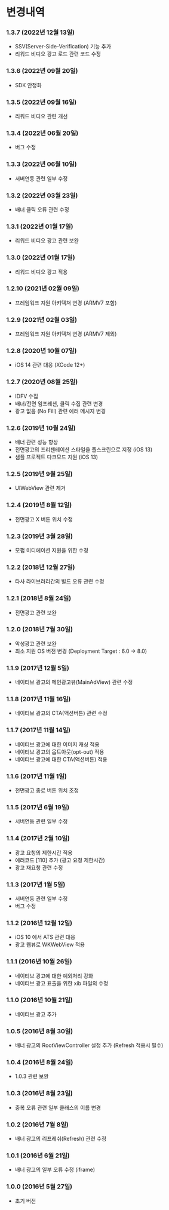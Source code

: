 
# 변경내역

### 1.3.7 (2022년 12월 13일)
- SSV(Server-Side-Verification) 기능 추가
- 리워드 비디오 광고 로드 관련 코드 수정

### 1.3.6 (2022년 09월 20일)
- SDK 안정화

### 1.3.5 (2022년 09월 16일)
- 리워드 비디오 관련 개선

### 1.3.4 (2022년 06월 20일)
- 버그 수정

### 1.3.3 (2022년 06월 10일)
- 서버연동 관련 일부 수정

### 1.3.2 (2022년 03월 23일)
- 배너 클릭 오류 관련 수정

### 1.3.1 (2022년 01월 17일)
- 리워드 비디오 광고 관련 보완

### 1.3.0 (2022년 01월 17일)
- 리워드 비디오 광고 적용

### 1.2.10 (2021년 02월 09일)
- 프레임워크 지원 아키텍쳐 변경 (ARMV7 포함)

### 1.2.9 (2021년 02월 03일)
- 프레임워크 지원 아키텍쳐 변경 (ARMV7 제외)

### 1.2.8 (2020년 10월 07일)
- iOS 14 관련 대응 (XCode 12+)

### 1.2.7 (2020년 08월 25일)
- IDFV 수집
- 배너/전면 임프레션, 클릭 수집 관련 변경
- 광고 없음 (No Fill) 관련 에러 메시지 변경

### 1.2.6 (2019년 10월 24일)
- 배너 관련 성능 향상
- 전면광고의 프리젠테이션 스타일을 풀스크린으로 지정 (iOS 13)
- 샘플 프로젝트 다크모드 지원 (iOS 13)

### 1.2.5 (2019년 9월 25일)
- UIWebView 관련 제거

### 1.2.4 (2019년 8월 12일)
- 전면광고 X 버튼 위치 수정

### 1.2.3 (2019년 3월 28일)
- 모펍 미디에이션 지원을 위한 수정

### 1.2.2 (2018년 12월 27일)
- 타사 라이브러리간의 빌드 오류 관련 수정

### 1.2.1 (2018년 8월 24일)
- 전면광고 관련 보완

### 1.2.0 (2018년 7월 30일)
- 악성광고 관련 보완
- 최소 지원 OS 버전 변경 (Deployment Target : 6.0 -> 8.0)

### 1.1.9 (2017년 12월 5일)
- 네이티브 광고의 메인광고뷰(MainAdView) 관련 수정

### 1.1.8 (2017년 11월 16일)
- 네이티브 광고의 CTA(액션버튼) 관련 수정

### 1.1.7 (2017년 11월 14일)
- 네이티브 광고에 대한 이미지 캐싱 적용
- 네이티브 광고의 옵트아웃(opt-out) 적용
- 네이티브 광고에 대한 CTA(액션버튼) 적용

### 1.1.6 (2017년 11월 1일)
- 전면광고 종료 버튼 위치 조정

### 1.1.5 (2017년 6월 19일)
- 서버연동 관련 일부 수정

### 1.1.4 (2017년 2월 10일)
- 광고 요청의 제한시간 적용
- 에러코드 [110] 추가 (광고 요청 제한시간)
- 광고 재요청 관련 수정

### 1.1.3 (2017년 1월 5일)
- 서버연동 관련 일부 수정
- 버그 수정

### 1.1.2 (2016년 12월 12일)
- iOS 10 에서 ATS 관련 대응
- 광고 웹뷰로 WKWebView 적용

### 1.1.1 (2016년 10월 26일)
- 네이티브 광고에 대한 예외처리 강화
- 네이티브 광고 표출을 위한 xib 파일의 수정

### 1.1.0 (2016년 10월 21일)
- 네이티브 광고 추가

### 1.0.5 (2016년 8월 30일)
- 배너 광고의 RootViewController 설정 추가 (Refresh 적용시 필수)

### 1.0.4 (2016년 8월 24일)
- 1.0.3 관련 보완

### 1.0.3 (2016년 8월 23일)
- 중복 오류 관련 일부 클래스의 이름 변경

### 1.0.2 (2016년 7월 8일)
- 배너 광고의 리프레쉬(Refresh) 관련 수정

### 1.0.1 (2016년 6월 21일)
- 배너 광고의 일부 오류 수정 (iframe)

### 1.0.0 (2016년 5월 27일)
- 초기 버전
